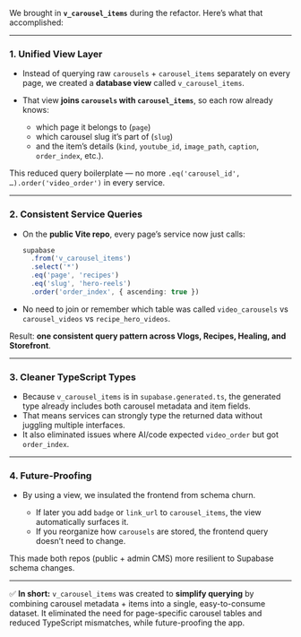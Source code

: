 We brought in **`v_carousel_items`** during the refactor. Here’s what that accomplished:

---

### 1. **Unified View Layer**

* Instead of querying raw `carousels` + `carousel_items` separately on every page, we created a **database view** called `v_carousel_items`.
* That view **joins `carousels` with `carousel_items`**, so each row already knows:

  * which page it belongs to (`page`)
  * which carousel slug it’s part of (`slug`)
  * and the item’s details (`kind`, `youtube_id`, `image_path`, `caption`, `order_index`, etc.).

This reduced query boilerplate — no more `.eq('carousel_id', …).order('video_order')` in every service.

---

### 2. **Consistent Service Queries**

* On the **public Vite repo**, every page’s service now just calls:

  ```ts
  supabase
    .from('v_carousel_items')
    .select('*')
    .eq('page', 'recipes')
    .eq('slug', 'hero-reels')
    .order('order_index', { ascending: true })
  ```

* No need to join or remember which table was called `video_carousels` vs `carousel_videos` vs `recipe_hero_videos`.

Result: **one consistent query pattern across Vlogs, Recipes, Healing, and Storefront**.

---

### 3. **Cleaner TypeScript Types**

* Because `v_carousel_items` is in `supabase.generated.ts`, the generated type already includes both carousel metadata and item fields.
* That means services can strongly type the returned data without juggling multiple interfaces.
* It also eliminated issues where AI/code expected `video_order` but got `order_index`.

---

### 4. **Future-Proofing**

* By using a view, we insulated the frontend from schema churn.

  * If later you add `badge` or `link_url` to `carousel_items`, the view automatically surfaces it.
  * If you reorganize how `carousels` are stored, the frontend query doesn’t need to change.

This made both repos (public + admin CMS) more resilient to Supabase schema changes.

---

✅ **In short:**
`v_carousel_items` was created to **simplify querying** by combining carousel metadata + items into a single, easy-to-consume dataset. It eliminated the need for page-specific carousel tables and reduced TypeScript mismatches, while future-proofing the app.
